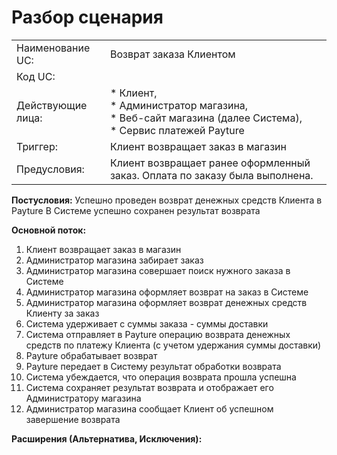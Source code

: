 # Разбор сценария

|||
|--|---|
|Наименование UC:|Возврат заказа Клиентом|
|Код UC:||
|Действующие лица:| * Клиент, <br>* Администратор магазина, <br>* Веб-сайт магазина (далее Система), <br> * Сервис платежей Payture|
|Триггер:|Клиент возвращает заказ в магазин|
|Предусловия:|Клиент возвращает ранее оформленный заказ. Оплата по заказу была выполнена.|

**Постусловия:** Успешно проведен возврат денежных средств Клиента в Payture
В Системе успешно сохранен результат возврата

**Основной поток:**
1. Клиент возвращает заказ в магазин
2. Администратор магазина забирает заказ
3. Администратор магазина совершает поиск нужного заказа в Системе
4. Администратор магазина оформляет возврат на заказ в Системе
5. Администратор магазина оформляет возврат денежных средств Клиенту за заказ
6. Система удерживает с суммы заказа - суммы доставки
7. Система отправляет в Payture операцию возврата денежных средств по платежу Клиента (с учетом удержания суммы доставки)
8. Payture обрабатывает возврат
9. Payture передает в Систему результат обработки возврата
10. Система убеждается, что операция возврата прошла успешна
11. Система сохраняет результат возврата и отображает его Администратору магазина
12. Администратор магазина сообщает Клиент об успешном завершение возврата

**Расширения (Альтернатива, Исключения):**
